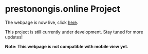 # prestonongis.online Project

The webpage is now live, click [here](https://prestonongis.online).

This project is still currently under development. Stay tuned for more updates!

**Note: This webpage is not compatible with mobile view yet.**
